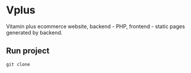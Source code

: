 # Vplus
Vitamin plus ecommerce website, backend - PHP, frontend - static pages generated by backend.
## Run project
`git clone `
